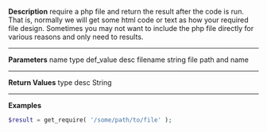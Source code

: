 **Description**
require a php file and return the result after the code is run. That is, normally we will get some html code or text as how your required file design. Sometimes you may not want to include the php file directly for various reasons and only need to results.

--------
**Parameters**
name	type	def_value	desc
filename	string		file path and name

--------
**Return Values**
type	desc
String

--------
**Examples**

```php
$result = get_require( '/some/path/to/file' );
```